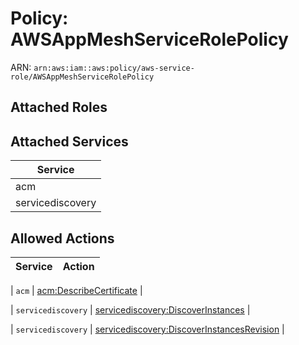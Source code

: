 # Policy: AWSAppMeshServiceRolePolicy

ARN: `arn:aws:iam::aws:policy/aws-service-role/AWSAppMeshServiceRolePolicy`

## Attached Roles

## Attached Services

| Service |
|---------|
| acm |
| servicediscovery |

## Allowed Actions

| Service | Action |
|:-------:|--------|

| `acm` | [acm:DescribeCertificate](../actions.md#acm:describecertificate) |

| `servicediscovery` | [servicediscovery:DiscoverInstances](../actions.md#servicediscovery:discoverinstances) |

| `servicediscovery` | [servicediscovery:DiscoverInstancesRevision](../actions.md#servicediscovery:discoverinstancesrevision) |
